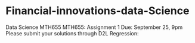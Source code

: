 # Financial-innovations-data-Science
Data Science MTH655
MTH655: Assignment 1
Due: September 25, 9pm
Please submit your solutions through D2L
Regression:
